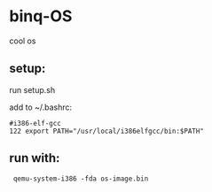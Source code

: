 # binq-OS

cool os

## setup:
run setup.sh

add to ~/.bashrc:
```
#i386-elf-gcc
122 export PATH="/usr/local/i386elfgcc/bin:$PATH"
```

## run with:
```
 qemu-system-i386 -fda os-image.bin 

```
